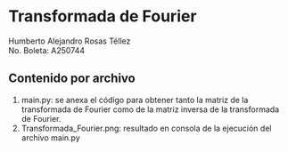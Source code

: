 # Transformada de Fourier
Humberto Alejandro Rosas Téllez\
No. Boleta: A250744

## Contenido por archivo
1. main.py: se anexa el código para obtener tanto la matriz de la transformada de Fourier como de la matriz inversa de la transformada de Fourier.
2. Transformada_Fourier.png: resultado en consola de la ejecución del archivo main.py
